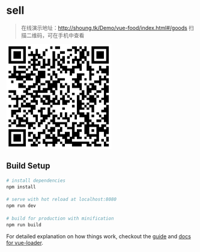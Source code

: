 # sell

> 在线演示地址：http://shoung.tk/Demo/vue-food/index.html#/goods 扫描二维码，可在手机中查看

  ![](qr.png)

## Build Setup

``` bash
# install dependencies
npm install

# serve with hot reload at localhost:8080
npm run dev

# build for production with minification
npm run build
```

For detailed explanation on how things work, checkout the [guide](http://vuejs-templates.github.io/webpack/) and [docs for vue-loader](http://vuejs.github.io/vue-loader).
